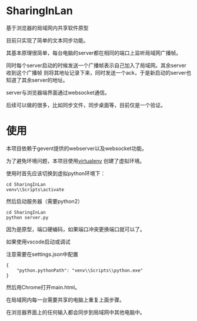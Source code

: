 # SharingInLan
基于浏览器的局域网内共享软件原型

目前只实现了简单的文本同步功能。

其基本原理很简单，每台电脑的server都在相同的端口上监听局域网广播帧。

同时每个server启动的时候发送一个广播帧表示自己加入了局域网。其余server收到这个广播帧
则将其地址记录下来，同时发送一个ack，于是新启动的server也知道了其余server的地址。

server与浏览器端界面通过websocket通信。

后续可以做的很多，比如同步文件，同步桌面等，目前仅是一个验证。

# 使用

本项目依赖于gevent提供的webserver以及websocket功能。

为了避免环境问题，本项目使用[virtualenv](https://www.liaoxuefeng.com/wiki/1016959663602400/1019273143120480)
创建了虚拟环境。

使用时首先应该切换到虚拟python环境下：

```
cd SharingInLan
venv\\Scripts\activate
```

然后启动服务器（需要python2）

```
cd SharingInLan
python server.py
```

因为是原型，端口硬编码，如果端口冲突更换端口就可以了。

如果使用vscode启动或调试

注意需要在settings.json中配置

```
{
    "python.pythonPath": "venv\\Scripts\\python.exe"
}

```

然后用Chrome打开main.html。

在局域网内每一台需要共享的电脑上重复上面步骤。


在浏览器界面上的任何输入都会同步到局域网中其他电脑中。